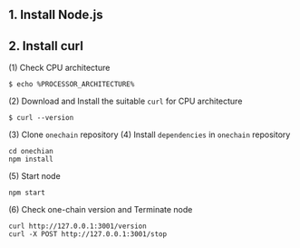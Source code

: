 ## 1. Install Node.js
## 2. Install curl
(1) Check CPU architecture
```Shell
$ echo %PROCESSOR_ARCHITECTURE%
```
(2) Download and Install the suitable `curl` for CPU architecture
```
$ curl --version
```
(3) Clone `onechain` repository
(4) Install `dependencies` in `onechain` repository
```Shell
cd onechian
npm install
```
(5) Start node
```
npm start
```
(6) Check one-chain version and Terminate node
```
curl http://127.0.0.1:3001/version
curl -X POST http://127.0.0.1:3001/stop
```